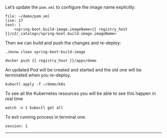 

Let’s update the `pom.xml` to configure the image name explicitly:


```editor:insert-lines-before-line
file: ~/demo/pom.xml
line: 17
text: |
	<spring-boot.build-image.imageName>{{ registry_host }}/v2/_catalog</spring-boot.build-image.imageName>
```


Then we can build and push the changes and re-deploy:


```execute-1
./mvnw clean spring-boot:build-image
```

```execute-1
docker push {{ registry_host }}/apps/demo
```


An updated Pod will be created and started and the old one will be terminated when you re-deploy.
```execute-1
kubectl apply -f ~/demo/k8s
```



To see all the Kubernetes resources you will be able to see this happen in real time
```execute-1
watch -n 1 kubectl get all
```

To exit running process in terminal one.
```terminal:interrupt
session: 1
```

---